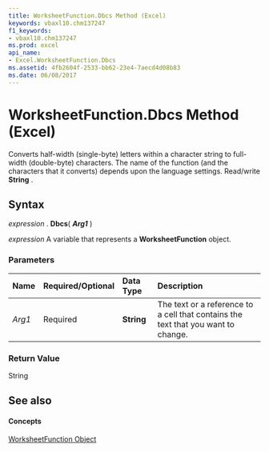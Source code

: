 ```yaml
---
title: WorksheetFunction.Dbcs Method (Excel)
keywords: vbaxl10.chm137247
f1_keywords:
- vbaxl10.chm137247
ms.prod: excel
api_name:
- Excel.WorksheetFunction.Dbcs
ms.assetid: 4fb2604f-2533-bb62-23e4-7aecd4d08b83
ms.date: 06/08/2017
---
```



# WorksheetFunction.Dbcs Method (Excel)

Converts half-width (single-byte) letters within a character string to full-width (double-byte) characters. The name of the function (and the characters that it converts) depends upon the language settings. Read/write  **String** .


## Syntax

 _expression_ . **Dbcs**( **_Arg1_** )

 _expression_ A variable that represents a **WorksheetFunction** object.


### Parameters



|**Name**|**Required/Optional**|**Data Type**|**Description**|
|:-----|:-----|:-----|:-----|
| _Arg1_|Required| **String**|The text or a reference to a cell that contains the text that you want to change. |

### Return Value

String


## See also


#### Concepts


[WorksheetFunction Object](worksheetfunction-object-excel.md)

